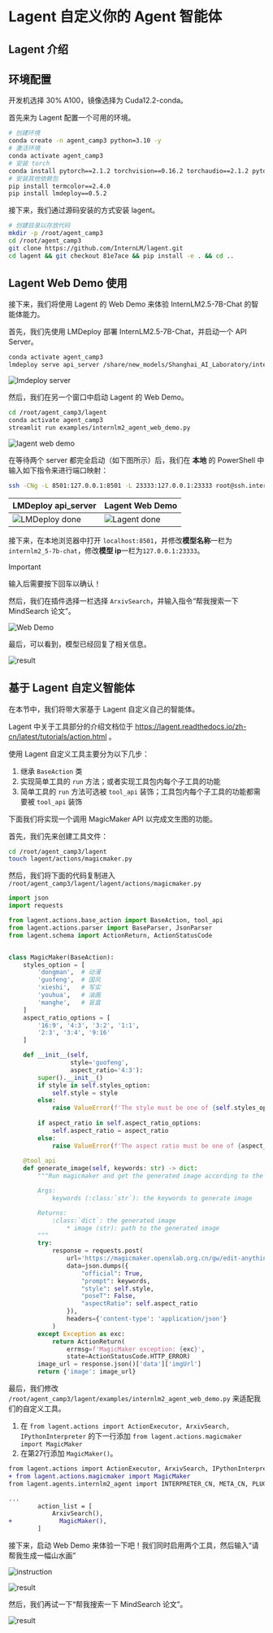 # Lagent 自定义你的 Agent 智能体

## Lagent 介绍

## 环境配置

开发机选择 30% A100，镜像选择为 Cuda12.2-conda。

首先来为 Lagent 配置一个可用的环境。

```bash
# 创建环境
conda create -n agent_camp3 python=3.10 -y
# 激活环境
conda activate agent_camp3
# 安装 torch
conda install pytorch==2.1.2 torchvision==0.16.2 torchaudio==2.1.2 pytorch-cuda=12.1 -c pytorch -c nvidia -y
# 安装其他依赖包
pip install termcolor==2.4.0
pip install lmdeploy==0.5.2
```

接下来，我们通过源码安装的方式安装 lagent。

```bash
# 创建目录以存放代码
mkdir -p /root/agent_camp3
cd /root/agent_camp3
git clone https://github.com/InternLM/lagent.git
cd lagent && git checkout 81e7ace && pip install -e . && cd ..
```

## Lagent Web Demo 使用

接下来，我们将使用 Lagent 的 Web Demo 来体验 InternLM2.5-7B-Chat 的智能体能力。

首先，我们先使用 LMDeploy 部署 InternLM2.5-7B-Chat，并启动一个 API Server。

```bash
conda activate agent_camp3
lmdeploy serve api_server /share/new_models/Shanghai_AI_Laboratory/internlm2_5-7b-chat --model-name internlm2_5-7b-chat
```

![lmdeploy server](https://github.com/user-attachments/assets/7765bce4-50bc-4204-b217-ab1bb5a269ef)

然后，我们在另一个窗口中启动 Lagent 的 Web Demo。

```bash
cd /root/agent_camp3/lagent
conda activate agent_camp3
streamlit run examples/internlm2_agent_web_demo.py
```

![lagent web demo](https://github.com/user-attachments/assets/1b7af814-78d9-458a-8c3b-eaa39a588638)

在等待两个 server 都完全启动（如下图所示）后，我们在 **本地** 的 PowerShell 中输入如下指令来进行端口映射：

```bash
ssh -CNg -L 8501:127.0.0.1:8501 -L 23333:127.0.0.1:23333 root@ssh.intern-ai.org.cn -p <你的 SSH 端口号>
```

| LMDeploy api_server | Lagent Web Demo | 
| --- | --- |
| ![LMDeploy done](https://github.com/user-attachments/assets/820f4ceb-4337-484f-997b-001d5532816a) | ![Lagent done](https://github.com/user-attachments/assets/b9ccff2b-6e05-4c4e-b85b-860f8b9e2f41) |

接下来，在本地浏览器中打开 `localhost:8501`，并修改**模型名称**一栏为 `internlm2_5-7b-chat`，修改**模型 ip**一栏为`127.0.0.1:23333`。

> [!IMPORTANT]
> 输入后需要按下回车以确认！

然后，我们在插件选择一栏选择 `ArxivSearch`，并输入指令“帮我搜索一下 MindSearch 论文”。

![Web Demo](https://github.com/user-attachments/assets/34ac1001-8bfa-4d2a-8346-d871a0e0f03c)

最后，可以看到，模型已经回复了相关信息。

![result](https://github.com/user-attachments/assets/d21b64c2-acf4-48e1-a1e5-73775e6b36d4)

## 基于 Lagent 自定义智能体

在本节中，我们将带大家基于 Lagent 自定义自己的智能体。

Lagent 中关于工具部分的介绍文档位于 https://lagent.readthedocs.io/zh-cn/latest/tutorials/action.html 。

使用 Lagent 自定义工具主要分为以下几步：

1. 继承 `BaseAction` 类
2. 实现简单工具的 `run` 方法；或者实现工具包内每个子工具的功能
3. 简单工具的 `run` 方法可选被 `tool_api` 装饰；工具包内每个子工具的功能都需要被 `tool_api` 装饰

下面我们将实现一个调用 MagicMaker API 以完成文生图的功能。

首先，我们先来创建工具文件：

```bash
cd /root/agent_camp3/lagent
touch lagent/actions/magicmaker.py
```

然后，我们将下面的代码复制进入 `/root/agent_camp3/lagent/lagent/actions/magicmaker.py`

```python
import json
import requests

from lagent.actions.base_action import BaseAction, tool_api
from lagent.actions.parser import BaseParser, JsonParser
from lagent.schema import ActionReturn, ActionStatusCode


class MagicMaker(BaseAction):
    styles_option = [
        'dongman',  # 动漫
        'guofeng',  # 国风
        'xieshi',   # 写实
        'youhua',   # 油画
        'manghe',   # 盲盒
    ]
    aspect_ratio_options = [
        '16:9', '4:3', '3:2', '1:1',
        '2:3', '3:4', '9:16'
    ]

    def __init__(self,
                 style='guofeng',
                 aspect_ratio='4:3'):
        super().__init__()
        if style in self.styles_option:
            self.style = style
        else:
            raise ValueError(f'The style must be one of {self.styles_option}')
        
        if aspect_ratio in self.aspect_ratio_options:
            self.aspect_ratio = aspect_ratio
        else:
            raise ValueError(f'The aspect ratio must be one of {aspect_ratio}')
    
    @tool_api
    def generate_image(self, keywords: str) -> dict:
        """Run magicmaker and get the generated image according to the keywords.

        Args:
            keywords (:class:`str`): the keywords to generate image

        Returns:
            :class:`dict`: the generated image
                * image (str): path to the generated image
        """
        try:
            response = requests.post(
                url='https://magicmaker.openxlab.org.cn/gw/edit-anything/api/v1/bff/sd/generate',
                data=json.dumps({
                    "official": True,
                    "prompt": keywords,
                    "style": self.style,
                    "poseT": False,
                    "aspectRatio": self.aspect_ratio
                }),
                headers={'content-type': 'application/json'}
            )
        except Exception as exc:
            return ActionReturn(
                errmsg=f'MagicMaker exception: {exc}',
                state=ActionStatusCode.HTTP_ERROR)
        image_url = response.json()['data']['imgUrl']
        return {'image': image_url}

```

最后，我们修改 `/root/agent_camp3/lagent/examples/internlm2_agent_web_demo.py` 来适配我们的自定义工具。

1. 在 `from lagent.actions import ActionExecutor, ArxivSearch, IPythonInterpreter` 的下一行添加 `from lagent.actions.magicmaker import MagicMaker`
2. 在第27行添加 `MagicMaker()`。

```diff
from lagent.actions import ActionExecutor, ArxivSearch, IPythonInterpreter
+ from lagent.actions.magicmaker import MagicMaker
from lagent.agents.internlm2_agent import INTERPRETER_CN, META_CN, PLUGIN_CN, Internlm2Agent, Internlm2Protocol

...
        action_list = [
            ArxivSearch(),
+             MagicMaker(),
        ]
```

接下来，启动 Web Demo 来体验一下吧！我们同时启用两个工具，然后输入“请帮我生成一幅山水画”

![instruction](https://github.com/user-attachments/assets/699308cd-6b17-4515-a42e-d120bd8e9a2b)

![result](https://github.com/user-attachments/assets/c62cea67-1b9f-4a45-ba7f-6c5836d6db7e)

然后，我们再试一下“帮我搜索一下 MindSearch 论文”。

![result](https://github.com/user-attachments/assets/03a39808-db97-4321-883e-7a0446e95343)
